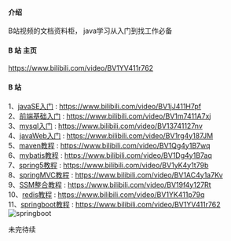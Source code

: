 #### 介绍
B站视频的文档资料柜，
java学习从入门到找工作必备
#### B 站 主页

https://www.bilibili.com/video/BV1YV411r762
#### B 站
1、[javaSE入门](https://www.bilibili.com/video/BV1jJ411H7pf) : https://www.bilibili.com/video/BV1jJ411H7pf <br>
2、[前端基础入门](https://www.bilibili.com/video/BV1m7411A7xj) : https://www.bilibili.com/video/BV1m7411A7xj <br>
3、[mysql入门](https://www.bilibili.com/video/BV13741127nv) : https://www.bilibili.com/video/BV13741127nv <br>
4、[javaWeb入门](https://www.bilibili.com/video/BV1rg4y187JM) : https://www.bilibili.com/video/BV1rg4y187JM <br>
5、[maven教程](https://www.bilibili.com/video/BV1Qg4y1B7wq) : https://www.bilibili.com/video/BV1Qg4y1B7wq <br>
6、[mybatis教程](https://www.bilibili.com/video/BV1Dg4y1B7aq) :  https://www.bilibili.com/video/BV1Dg4y1B7aq<br>
7、[spring5教程](https://www.bilibili.com/video/BV1yK4y1t79b) : https://www.bilibili.com/video/BV1yK4y1t79b <br>
8、[springMVC教程](https://www.bilibili.com/video/BV1AC4y1a7Kv) : https://www.bilibili.com/video/BV1AC4y1a7Kv <br>
9、[SSM整合教程](https://www.bilibili.com/video/BV19f4y127Rt) : https://www.bilibili.com/video/BV19f4y127Rt <br>
10、[redis教程](https://www.bilibili.com/video/BV1YK411p79q) : https://www.bilibili.com/video/BV1YK411p79q <br>
11、[springboot教程](https://www.bilibili.com/video/BV1YV411r762) : https://www.bilibili.com/video/BV1YV411r762 <br>
![springboot](https://i0.hdslb.com/bfs/album/667f1ee148f9207e70f7de37f54c780a5ce48d2b.jpg)

未完待续
